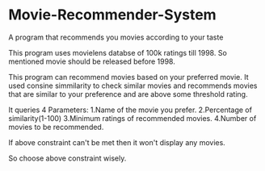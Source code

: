 # Movie-Recommender-System
A program that recommends you movies according to your taste

This program uses movielens databse of 100k ratings till 1998. So mentioned movie should be released before 1998.

This program can recommend movies based on your preferred movie. It used consine simmilarity to 
check similar movies and recommends movies that are similar to your preference and are above some threshold rating.

It queries 4 Parameters:
1.Name of the movie you prefer.
2.Percentage of similarity(1-100)
3.Minimum ratings of recommended movies.
4.Number of movies to be recommended.

If above constraint can't be met then it won't display any movies.

So choose above constraint wisely.


